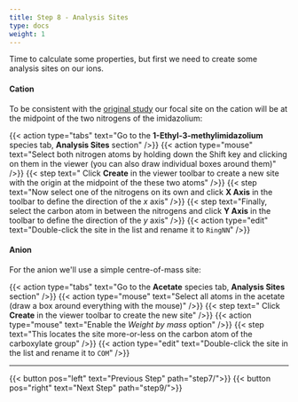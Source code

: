 ```yaml
---
title: Step 8 - Analysis Sites
type: docs
weight: 1
---
```


Time to calculate some properties, but first we need to create some analysis sites on our ions.

#### Cation

To be consistent with the [original study](https://doi.org/10.1021/jp102180q) our focal site on the cation will be at the midpoint of the two nitrogens of the imidazolium:

{{< action type="tabs" text="Go to the **1-Ethyl-3-methylimidazolium** species tab, **Analysis Sites** section" />}}
{{< action type="mouse" text="Select both nitrogen atoms by holding down the Shift key and  clicking on them in the viewer (you can also draw individual boxes around them)" />}}
{{< step text=" Click **Create** in the viewer toolbar to create a new site with the origin at the midpoint of the these two atoms" />}}
{{< step text="Now select one of the nitrogens on its own and click **X Axis** in the toolbar to define the direction of the _x_ axis" />}}
{{< step text="Finally, select the carbon atom in between the nitrogens and click **Y Axis** in the toolbar to define the direction of the _y_ axis" />}}
{{< action type="edit" text="Double-click the site in the list and rename it to `RingNN`" />}}

#### Anion

For the anion we'll use a simple centre-of-mass site:

{{< action type="tabs" text="Go to the **Acetate** species tab, **Analysis Sites** section" />}}
{{< action type="mouse" text="Select all atoms in the acetate (draw a box around everything with the mouse)" />}}
{{< step text=" Click **Create** in the viewer toolbar to create the new site" />}}
{{< action type="mouse" text="Enable the _Weight by mass_ option" />}}
{{< step text="This locates the site more-or-less on the carbon atom of the carboxylate group" />}}
{{< action type="edit" text="Double-click the site in the list and rename it to `COM`" />}}

* * *
{{< button pos="left" text="Previous Step" path="step7/">}}
{{< button pos="right" text="Next Step" path="step9/">}}
